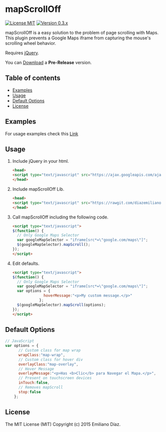 # mapScrollOff
[![License MIT](https://img.shields.io/badge/license-MIT-blue.svg)](https://github.com/diazemiliano/mapScrollOff/blob/master/LICENSE)
[![Version  0.3.x](https://img.shields.io/badge/version-0.4.x-orange.svg)](https://github.com/diazemiliano/mapScrollOff/releases)

mapScrollOff is a easy solution to the problem of page scrolling with Maps.
This plugin prevents a Google Maps iframe from capturing the mouse's scrolling wheel behavior.

Requires [jQuery](http://www.jquery.com).

You can [Download](https://github.com/diazemiliano/mapScrollOff/releases) a **Pre-Release** version.

## Table of contents
- [Examples](#examples)
- [Usage](#usage)
- [Default Options](#default-options)
- [License](#license)

## Examples
For usage examples check this [Link](https://jsfiddle.net/iridis/j0k5hj25/)

## Usage
1. Include jQuery in your html.

      ``` html
      <head>
      <script type="text/javascript" src="https://ajax.googleapis.com/ajax/libs/jquery/2.1.3/jquery.min.js?ver=2.1.3"></script>
      </head>
      ```

2. Include mapScrollOff Lib.

      ``` html
      <head>
      <script type="text/javascript" src="https://rawgit.com/diazemiliano/mapScrollOff/master/mapScrollOff.js"></script>
      </head>
      ```

3. Call mapScrollOff including the following code.

      ``` html
      <script type="text/javascript">
      $(function() {
        // Only Google Maps Selector
        var googleMapSelector = "iframe[src*=\"google.com/maps\"]";
        $(googleMapSelector).mapScroll();
      });
      </script>
      ```

4. Edit defaults.

      ``` html
      <script type="text/javascript">
      $(function() {
        // Only Google Maps Selector
        var googleMapSelector = "iframe[src*=\"google.com/maps\"]";
        var options = {
                    hoverMessage:"<p>My custom message.</p>"
                  };
        $(googleMapSelector).mapScroll(options);
      });
      </script>
      ```

## Default Options
``` javascript
// JavaScript
var options = {
      // Custom class for map wrap
      wrapClass:"map-wrap",
      // Custom class for hover div
      overlayClass:"map-overlay",
      // Hover Message
      overlayMessage:"<p>Has <b>Clic</b> para Navegar el Mapa.</p>",
      // Present on touchscreen devices
      inTouch:false,
      // Removes mapScroll
      stop:false
    };
```

## License
The MIT License (MIT) Copyright (c) 2015 Emiliano Díaz.

